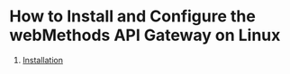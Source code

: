 # How to Install and Configure the webMethods API Gateway on Linux

1. [Installation](https://github.com/ikromnurrohim/webmethods-api-gateway-guide/blob/master/installation/README.MD#installation)
